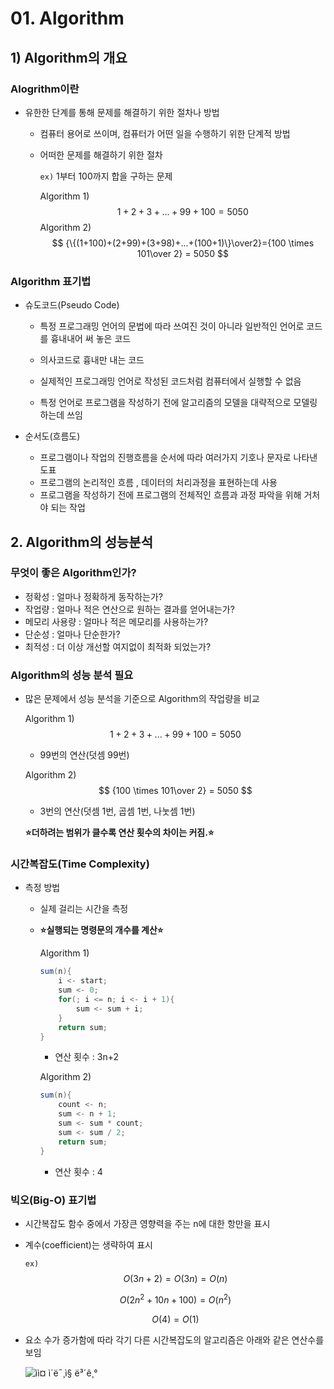 # 01. Algorithm

## 1) Algorithm의 개요

### Alogrithm이란

- 유한한 단계를 통해 문제를 해결하기 위한 절차나 방법

  - 컴퓨터 용어로 쓰이며, 컴퓨터가 어떤 일을 수행하기 위한 단계적 방법

  - 어떠한 문제를 해결하기 위한 절차

    `ex)` 1부터 100까지 합을 구하는 문제

    Algorithm 1)
    $$
    1+2+3+ ...+99+100 = 5050
    $$
Algorithm 2)
    $$
    {\{(1+100)+(2+99)+(3+98)+...+(100+1)\}\over2}={100 \times 101\over 2} = 5050
    $$



### Algorithm 표기법

- 슈도코드(Pseudo Code)

  - 특정 프로그래밍 언어의 문법에 따라 쓰여진 것이 아니라 일반적인 언어로 코드를 흉내내어 써 놓은 코드

  - 의사코드로 흉내만 내는 코드
  - 실제적인 프로그래밍 언어로 작성된 코드처럼 컴퓨터에서 실행할 수 없음
  - 특정 언어로 프로그램을 작성하기 전에 알고리즘의 모델을 대략적으로 모델링 하는데 쓰임

- 순서도(흐름도)
  - 프로그램이나 작업의 진행흐름을 순서에 따라 여러가지 기호나 문자로 나타낸 도표
  - 프로그램의 논리적인 흐름 , 데이터의 처리과정을 표현하는데 사용
  - 프로그램을 작성하기 전에 프로그램의 전체적인 흐름과 과정 파악을 위해 거처야 되는 작업





## 2. Algorithm의 성능분석

### 무엇이 좋은 Algorithm인가?

- 정확성 : 얼마나 정확하게 동작하는가?
- 작업량 : 얼마나 적은 연산으로 원하는 결과를 얻어내는가?
- 메모리 사용량 : 얼마나 적은 메모리를 사용하는가?
- 단순성 : 얼마나 단순한가?
- 최적성 : 더 이상 개선할 여지없이 최적화 되었는가?



### Algorithm의 성능 분석 필요

- 많은 문제에서 성능 분석을 기준으로 Algorithm의 작업량을 비교

  Algorithm 1)
  $$
  1+2+3+ ...+99+100 = 5050
  $$

  - 99번의 연산(덧셈 99번)

  Algorithm 2) 
  $$
  {100 \times 101\over 2} = 5050
  $$

  - 3번의 연산(덧셈 1번, 곱셈 1번, 나눗셈 1번)

  **:star:더하려는 범위가 클수록 연산 횟수의 차이는 커짐.:star:**



### 시간복잡도(Time Complexity)

- 측정 방법

  - 실제 걸리는 시간을 측정

  - **:star:실행되는 명령문의 개수를 계산:star:**

    Algorithm 1)

    ```java
    sum(n){
    	i <- start;
    	sum <- 0;
    	for(; i <= n; i <- i + 1){
    		sum <- sum + i;
    	}
    	return sum;
    }
    ```

    - 연산 횟수 : 3n+2

    Algorithm 2)

    ```java
    sum(n){
        count <- n;
        sum <- n + 1;
        sum <- sum * count;
        sum <- sum / 2;
        return sum;
    }
    ```

    - 연산 횟수 : 4



### 빅오(Big-O) 표기법

- 시간복잡도 함수 중에서 가장큰 영향력을 주는 n에 대한 항만을 표시

- 계수(coefficient)는 생략하여 표시

  `ex)`
  $$
  O(3n+2) = O(3n) = O(n)
  $$

  $$
  O(2n^2+10n+100) = O(n^2)
  $$

  $$
  O(4)=O(1)
  $$

- 요소 수가 증가함에 따라 각기 다른 시간복잡도의 알고리즘은 아래와 같은 연산수를 보임

  ![ìì¤ ì´ë¯¸ì§ ë³´ê¸°](D:\SSAFY\Typora_res\th.png)

